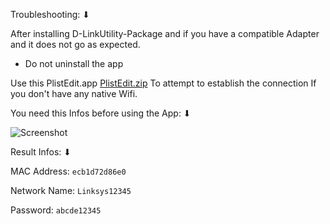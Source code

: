 Troubleshooting: ⬇︎

After installing D-LinkUtility-Package and if you have a compatible Adapter and it does not go as expected.
- Do not uninstall the app

Use this PlistEdit.app [PlistEdit.zip](https://github.com/chris1111/D-LinkUtility-Package/files/11859964/PlistEdit.zip) To attempt to establish the connection If you don't have any native Wifi.

You need this Infos before using the App: ⬇︎

![Screenshot](https://github.com/chris1111/D-LinkUtility-Package/assets/6248794/b20dd663-8394-48ee-acda-ea09daf22af6)


Result Infos: ⬇︎

MAC Address:
`ecb1d72d86e0`

Network Name:
`Linksys12345`

Password:
`abcde12345`
